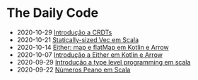 # The Daily Code

* 2020-10-29 [Introdução a CRDTs](https://youtu.be/efMjpfaOnIs)
* 2020-10-21 [Statically-sized Vec em Scala](https://youtu.be/3OshhmHSrug)
* 2020-10-14 [Either: map e flatMap em Kotlin e Arrow](https://youtu.be/P2KttAKytyg)
* 2020-10-07 [Introdução a Either em Kotlin e Arrow](https://youtu.be/qZXhcbWcrbA)
* 2020-09-29 [Introdução a type level programming em scala](https://youtu.be/dkNHNiPhhAU)
* 2020-09-22 [Números Peano em Scala](https://youtu.be/K4gdv2Xa4D0)
